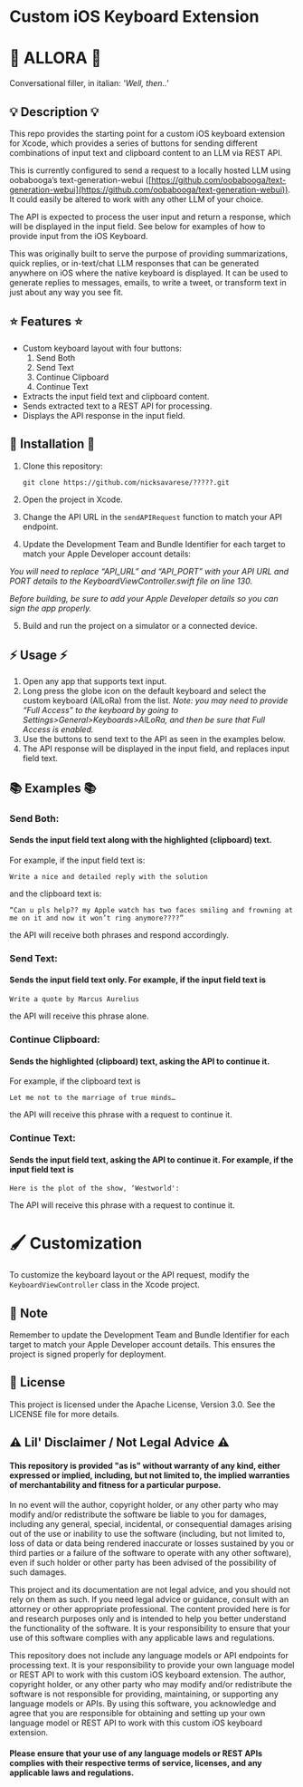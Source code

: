 # **Custom iOS Keyboard Extension**

# 💬 **ALLORA** 💬

Conversational filler, in italian: *'Well, then..'*  

## 💡 Description 💡

This repo provides the starting point for a custom iOS keyboard extension for Xcode, which provides a series of buttons for sending different combinations of input text and clipboard content to an LLM via REST API. 

This is currently configured to send a request to a locally hosted LLM using oobabooga’s text-generation-webui ([https://github.com/oobabooga/text-generation-webui](https://github.com/oobabooga/text-generation-webui)). It could easily be altered to work with any other LLM of your choice.

The API is expected to process the user input and return a response, which will be displayed in the input field. See below for examples of how to provide input from the iOS Keyboard.

This was originally built to serve the purpose of providing summarizations, quick replies, or in-text/chat LLM responses that can be generated anywhere on iOS where the native keyboard is displayed. It can be used to generate replies to messages, emails, to write a tweet, or transform text in just about any way you see fit.

## ⭐ Features ⭐

* Custom keyboard layout with four buttons:
    1. Send Both
    2. Send Text
    3. Continue Clipboard
    4. Continue Text
* Extracts the input field text and clipboard content.
* Sends extracted text to a REST API for processing.
* Displays the API response in the input field.

## 🔧 Installation 🔧

1. Clone this repository:

    ```
    git clone https://github.com/nicksavarese/?????.git
    ```

2. Open the project in Xcode.
3. Change the API URL in the `sendAPIRequest` function to match your API endpoint.
4. Update the Development Team and Bundle Identifier for each target to match your Apple Developer account details:

_You will need to replace “API_URL” and “API_PORT” with your API URL and PORT details to the KeyboardViewController.swift file on line 130._

_Before building, be sure to add your Apple Developer details so you can sign the app properly._

5. Build and run the project on a simulator or a connected device.

## ⚡ Usage ⚡

1. Open any app that supports text input.
2. Long press the globe icon on the default keyboard and select the custom keyboard (AlLoRa) from the list. _Note: you may need to provide “Full Access” to the keyboard by going to Settings>General>Keyboards>AlLoRa, and then be sure that Full Access is enabled._
3. Use the buttons to send text to the API as seen in the examples below.
4. The API response will be displayed in the input field, and replaces input field text.

## 📚 Examples 📚
### Send Both:

#### Sends the input field text along with the highlighted (clipboard) text.

For example, if the input field text is:
    
    Write a nice and detailed reply with the solution
    
and the clipboard text is: 
    
    “Can u pls help?? my Apple watch has two faces smiling and frowning at me on it and now it won’t ring anymore????”
    
the API will receive both phrases and respond accordingly.
    
### Send Text: 

#### Sends the input field text only. For example, if the input field text is 
    Write a quote by Marcus Aurelius
the API will receive this phrase alone.

### Continue Clipboard:

#### Sends the highlighted (clipboard) text, asking the API to continue it. 

For example, if the clipboard text is 

    Let me not to the marriage of true minds…
    
the API will receive this phrase with a request to continue it.

### Continue Text: 

#### Sends the input field text, asking the API to continue it. For example, if the input field text is 

    Here is the plot of the show, ‘Westworld':

The API will receive this phrase with a request to continue it.



# 🖌 Customization

To customize the keyboard layout or the API request, modify the `KeyboardViewController` class in the Xcode project.


## 📝 Note

Remember to update the Development Team and Bundle Identifier for each target to match your Apple Developer account details. This ensures the project is signed properly for deployment.


## 📃 License

This project is licensed under the Apache License, Version 3.0. See the LICENSE file for more details.


## ⚠ Lil' Disclaimer / Not Legal Advice ⚠️

#### This repository is provided "as is" without warranty of any kind, either expressed or implied, including, but not limited to, the implied warranties of merchantability and fitness for a particular purpose. 

In no event will the author, copyright holder, or any other party who may modify and/or redistribute the software be liable to you for damages, including any general, special, incidental, or consequential damages arising out of the use or inability to use the software (including, but not limited to, loss of data or data being rendered inaccurate or losses sustained by you or third parties or a failure of the software to operate with any other software), even if such holder or other party has been advised of the possibility of such damages.

This project and its documentation are not legal advice, and you should not rely on them as such. If you need legal advice or guidance, consult with an attorney or other appropriate professional. The content provided here is for and research purposes only and is intended to help you better understand the functionality of the software. It is your responsibility to ensure that your use of this software complies with any applicable laws and regulations.

This repository does not include any language models or API endpoints for processing text. It is your responsibility to provide your own language model or REST API to work with this custom iOS keyboard extension. The author, copyright holder, or any other party who may modify and/or redistribute the software is not responsible for providing, maintaining, or supporting any language models or APIs. By using this software, you acknowledge and agree that you are responsible for obtaining and setting up your own language model or REST API to work with this custom iOS keyboard extension.

#### Please ensure that your use of any language models or REST APIs complies with their respective terms of service, licenses, and any applicable laws and regulations.
